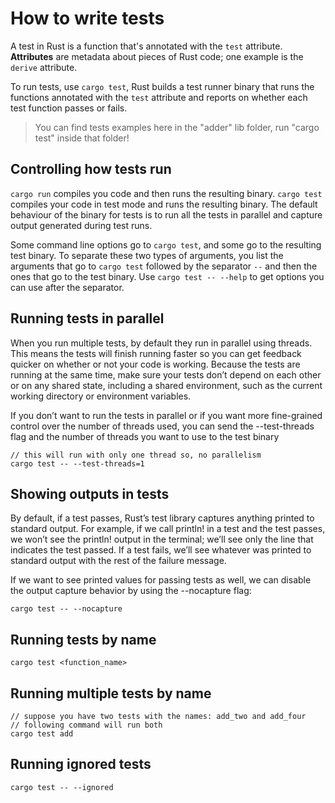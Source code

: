 # How to write tests

A test in Rust is a function that's annotated with the `test` attribute. **Attributes** are metadata about pieces of Rust code; one example is the `derive` attribute.

To run tests, use `cargo test`, Rust builds a test runner binary that runs the functions annotated with the `test` attribute and reports on whether each test function passes or fails.

> You can find tests examples here in the "adder" lib folder, run "cargo test" inside that folder!

## Controlling how tests run

`cargo run` compiles you code and then runs the resulting binary. `cargo test` compiles your code in test mode and runs the resulting binary. The default behaviour of the binary for tests is to run all the tests in parallel and capture output generated during test runs.

Some command line options go to `cargo test`, and some go to the resulting test binary. To separate these two types of arguments, you list the arguments that go to `cargo test` followed by the separator `--` and then the ones that go to the test binary. Use `cargo test -- --help` to get options you can use after the separator.

## Running tests in parallel

When you run multiple tests, by default they run in parallel using threads. This means the tests will finish running faster so you can get feedback quicker on whether or not your code is working. Because the tests are running at the same time, make sure your tests don’t depend on each other or on any shared state, including a shared environment, such as the current working directory or environment variables.

If you don’t want to run the tests in parallel or if you want more fine-grained control over the number of threads used, you can send the --test-threads flag and the number of threads you want to use to the test binary

```
// this will run with only one thread so, no parallelism
cargo test -- --test-threads=1
```

## Showing outputs in tests

By default, if a test passes, Rust’s test library captures anything printed to standard output. For example, if we call println! in a test and the test passes, we won’t see the println! output in the terminal; we’ll see only the line that indicates the test passed. If a test fails, we’ll see whatever was printed to standard output with the rest of the failure message.

If we want to see printed values for passing tests as well, we can disable the output capture behavior by using the --nocapture flag:

```
cargo test -- --nocapture
```

## Running tests by name

```
cargo test <function_name>
```

## Running multiple tests by name

```
// suppose you have two tests with the names: add_two and add_four
// following command will run both
cargo test add
```

## Running ignored tests

```
cargo test -- --ignored
```

